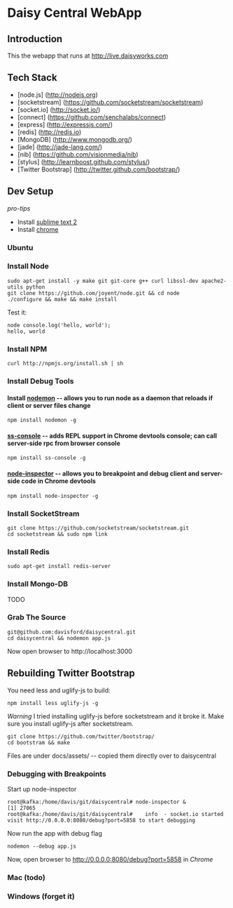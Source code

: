 # Daisy Central WebApp

## Introduction

This the webapp that runs at http://live.daisyworks.com

## Tech Stack

* [node.js] (http://nodejs.org)
* [socketstream] (https://github.com/socketstream/socketstream)
* [socket.io] (http://socket.io/)
* [connect] (https://github.com/senchalabs/connect)
* [express] (http://expressjs.com/)
* [redis] (http://redis.io)
* [MongoDB] (http://www.mongodb.org/)
* [jade] (http://jade-lang.com/)
* [nib] (https://github.com/visionmedia/nib)
* [stylus] (http://learnboost.github.com/stylus/)
* [Twitter Bootstrap] (http://twitter.github.com/bootstrap/)

## Dev Setup

*pro-tips* 

* Install [sublime text 2](http://www.sublimetext.com/2)
* Install [chrome](http://www.liberiangeek.net/2011/12/install-google-chrome-using-apt-get-in-ubuntu-11-10-oneiric-ocelot/)

### Ubuntu

### Install Node

```
sudo apt-get install -y make git git-core g++ curl libssl-dev apache2-utils python
git clone https://github.com/joyent/node.git && cd node
./configure && make && make install
```

Test it:

```
node console.log('hello, world'); 
hello, world
```

### Install NPM
```
curl http://npmjs.org/install.sh | sh
```

### Install Debug Tools
#### Install [nodemon](https://github.com/remy/nodemon) -- allows you to run node as a daemon that reloads if client or server files change

```npm install nodemon -g```

#### [ss-console](https://github.com/socketstream/ss-console) -- adds REPL support in Chrome devtools console; can call server-side rpc from browser console

```npm install ss-console -g```

#### [node-inspector](https://github.com/dannycoates/node-inspector) -- allows you to breakpoint and debug client and server-side code in Chrome devtools

```npm install node-inspector -g```

### Install SocketStream
```
git clone https://github.com/socketstream/socketstream.git
cd socketstream && sudo npm link
```

### Install Redis
```
sudo apt-get install redis-server
```

### Install Mongo-DB
TODO

### Grab The Source 
``` 
git@github.com:davisford/daisycentral.git
cd daisycentral && nodemon app.js
```

Now open browser to http://localhost:3000

## Rebuilding Twitter Bootstrap
You need less and uglify-js to build:
```
npm install less uglify-js -g
```

*Warning* I tried installing uglify-js before socketstream and it broke it.  Make sure you install uglify-js after socketstream.

```
git clone https://github.com/twitter/bootstrap/
cd bootstram && make
```

Files are under docs/assets/ -- copied them directly over to daisycentral

### Debugging with Breakpoints

Start up node-inspector
```
root@kafka:/home/davis/git/daisycentral# node-inspector &
[1] 27065
root@kafka:/home/davis/git/daisycentral#    info  - socket.io started
visit http://0.0.0.0:8080/debug?port=5858 to start debugging
```

Now run the app with debug flag
```
nodemon --debug app.js
```

Now, open browser to http://0.0.0.0:8080/debug?port=5858 in *Chrome*

### Mac (todo)

### Windows (forget it)

